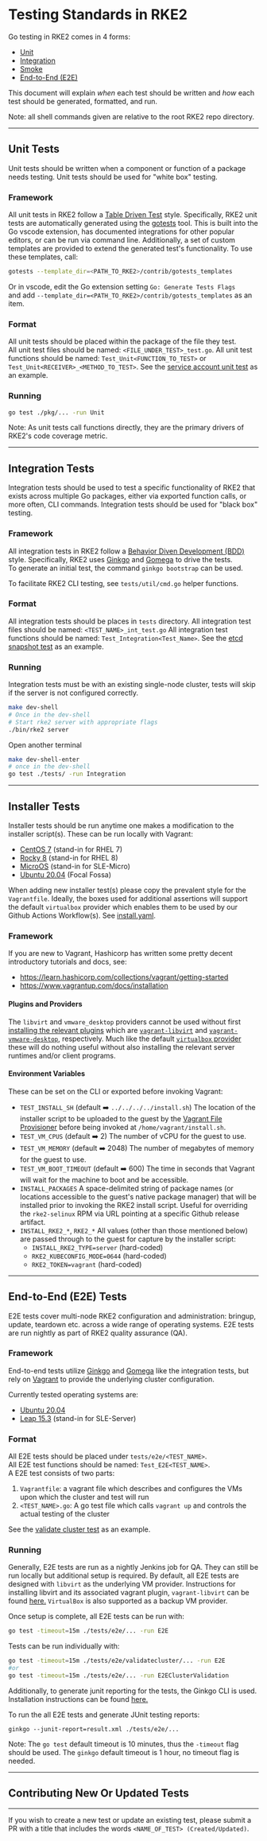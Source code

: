 # Testing Standards in RKE2

Go testing in RKE2 comes in 4 forms:
- [Unit](#unit-tests)
- [Integration](#integration-tests)
- [Smoke](#installer-tests)
- [End-to-End (E2E)](#end-to-end-e2e-tests)

This document will explain *when* each test should be written and *how* each test should be
generated, formatted, and run.

Note: all shell commands given are relative to the root RKE2 repo directory.

___

## Unit Tests

Unit tests should be written when a component or function of a package needs testing.
Unit tests should be used for "white box" testing.

### Framework

All unit tests in RKE2 follow a [Table Driven Test](https://github.com/golang/go/wiki/TableDrivenTests) style.
Specifically, RKE2 unit tests are automatically generated using the [gotests](https://github.com/cweill/gotests) tool.
This is built into the Go vscode extension, has documented integrations for other popular editors, or can be run via
command line. Additionally, a set of custom templates are provided to extend the generated test's functionality.
To use these templates, call:

```bash
gotests --template_dir=<PATH_TO_RKE2>/contrib/gotests_templates
```

Or in vscode, edit the Go extension setting `Go: Generate Tests Flags`  
and add `--template_dir=<PATH_TO_RKE2>/contrib/gotests_templates` as an item.

### Format

All unit tests should be placed within the package of the file they test.  
All unit test files should be named: `<FILE_UNDER_TEST>_test.go`.
All unit test functions should be named: `Test_Unit<FUNCTION_TO_TEST>` or `Test_Unit<RECEIVER>_<METHOD_TO_TEST>`.
See the [service account unit test](https://github.com/rancher/rke2/blob/master/pkg/rke2/serviceaccount_test.go) as an example.

### Running

```bash
go test ./pkg/... -run Unit
```

Note: As unit tests call functions directly, they are the primary drivers of RKE2's code coverage metric.

___

## Integration Tests

Integration tests should be used to test a specific functionality of RKE2 that exists across multiple Go packages,
either via exported function calls, or more often, CLI commands. Integration tests should be used for "black box"
testing. 

### Framework

All integration tests in RKE2 follow a [Behavior Diven Development (BDD)](https://en.wikipedia.org/wiki/Behavior-driven_development) style.
Specifically, RKE2 uses [Ginkgo](https://onsi.github.io/ginkgo/) and [Gomega](https://onsi.github.io/gomega/) to drive the tests.  
To generate an initial test, the command `ginkgo bootstrap` can be used.

To facilitate RKE2 CLI testing, see `tests/util/cmd.go` helper functions.

### Format

All integration tests should be places in `tests` directory.
All integration test files should be named: `<TEST_NAME>_int_test.go`
All integration test functions should be named: `Test_Integration<Test_Name>`.
See the [etcd snapshot test](https://github.com/rancher/rke2/blob/master/tests/etcd_int_test.go) as an example.

### Running

Integration tests must be with an existing single-node cluster, tests will skip if the server is not configured correctly.
```bash
make dev-shell
# Once in the dev-shell
# Start rke2 server with appropriate flags
./bin/rke2 server 
```
Open another terminal
```bash
make dev-shell-enter
# once in the dev-shell
go test ./tests/ -run Integration
```
___

## Installer Tests

Installer tests should be run anytime one makes a modification to the installer script(s).
These can be run locally with Vagrant:
- [CentOS 7](../tests/install/centos-7) (stand-in for RHEL 7)
- [Rocky 8](../tests/install/rocky-8) (stand-in for RHEL 8)
- [MicroOS](../tests/install/opensuse-microos) (stand-in for SLE-Micro)
- [Ubuntu 20.04](../tests/install/ubuntu-focal) (Focal Fossa)

When adding new installer test(s) please copy the prevalent style for the `Vagrantfile`.
Ideally, the boxes used for additional assertions will support the default `virtualbox` provider which
enables them to be used by our Github Actions Workflow(s). See [install.yaml](../.github/workflows/install.yaml).

### Framework

If you are new to Vagrant, Hashicorp has written some pretty decent introductory tutorials and docs, see:
- https://learn.hashicorp.com/collections/vagrant/getting-started
- https://www.vagrantup.com/docs/installation

#### Plugins and Providers

The `libvirt` and `vmware_desktop` providers cannot be used without first [installing the relevant plugins](https://www.vagrantup.com/docs/cli/plugin#plugin-install)
which are [`vagrant-libvirt`](https://github.com/vagrant-libvirt/vagrant-libvirt) and
[`vagrant-vmware-desktop`](https://www.vagrantup.com/docs/providers/vmware/installation), respectively.
Much like the default [`virtualbox` provider](https://www.vagrantup.com/docs/providers/virtualbox) these will do
nothing useful without also installing the relevant server runtimes and/or client programs.

#### Environment Variables 

These can be set on the CLI or exported before invoking Vagrant:
- `TEST_INSTALL_SH` (default :arrow_right: `../../../../install.sh`)
  The location of the installer script to be uploaded to the guest by the [Vagrant File Provisioner](https://www.vagrantup.com/docs/provisioning/file) before being invoked at `/home/vagrant/install.sh`.
- `TEST_VM_CPUS` (default :arrow_right: 2)
  The number of vCPU for the guest to use.
- `TEST_VM_MEMORY` (default :arrow_right: 2048)
  The number of megabytes of memory for the guest to use.
- `TEST_VM_BOOT_TIMEOUT` (default :arrow_right: 600)
  The time in seconds that Vagrant will wait for the machine to boot and be accessible.
- `INSTALL_PACKAGES`
  A space-delimited string of package names (or locations accessible to the guest's native package manager) that will 
  be installed prior to invoking the RKE2 install script. Useful for overriding the `rke2-selinux` RPM via URL pointing
  at a specific Github release artifact.
- `INSTALL_RKE2_*`, `RKE2_*`
  All values (other than those mentioned below) are passed through to the guest for capture by the installer script:
    - `INSTALL_RKE2_TYPE=server` (hard-coded)
    - `RKE2_KUBECONFIG_MODE=0644` (hard-coded)
    - `RKE2_TOKEN=vagrant` (hard-coded)

___

## End-to-End (E2E) Tests

E2E tests cover multi-node RKE2 configuration and administration: bringup, update, teardown etc. across a wide range of operating systems. E2E tests are run nightly as part of RKE2 quality assurance (QA).

### Framework 
End-to-end tests utilize [Ginkgo](https://onsi.github.io/ginkgo/) and [Gomega](https://onsi.github.io/gomega/) like the integration tests, but rely on [Vagrant](https://www.vagrantup.com/) to provide the underlying cluster configuration. 

Currently tested operating systems are:
- [Ubuntu 20.04](https://app.vagrantup.com/generic/boxes/ubuntu2004)
- [Leap 15.3](https://app.vagrantup.com/opensuse/boxes/Leap-15.3.x86_64) (stand-in for SLE-Server)

### Format

All E2E tests should be placed under `tests/e2e/<TEST_NAME>`.  
All E2E test functions should be named: `Test_E2E<TEST_NAME>`.  
A E2E test consists of two parts:
1. `Vagrantfile`: a vagrant file which describes and configures the VMs upon which the cluster and test will run
2. `<TEST_NAME>.go`: A go test file which calls `vagrant up` and controls the actual testing of the cluster

See the [validate cluster test](../tests/e2e/validatecluster/validatecluster_test.go) as an example.

### Running

Generally, E2E tests are run as a nightly Jenkins job for QA. They can still be run locally but additional setup is required. By default, all E2E tests are designed with `libvirt` as the underlying VM provider. Instructions for installing libvirt and its associated vagrant plugin, `vagrant-libvirt` can be found [here.](https://github.com/vagrant-libvirt/vagrant-libvirt#installation) `VirtualBox` is also supported as a backup VM provider.

Once setup is complete, all E2E tests can be run with:
```bash
go test -timeout=15m ./tests/e2e/... -run E2E
```
Tests can be run individually with:
```bash
go test -timeout=15m ./tests/e2e/validatecluster/... -run E2E
#or
go test -timeout=15m ./tests/e2e/... -run E2EClusterValidation
```

Additionally, to generate junit reporting for the tests, the Ginkgo CLI is used. Installation instructions can be found [here.](https://onsi.github.io/ginkgo/#getting-started)  

To run the all E2E tests and generate JUnit testing reports:
```
ginkgo --junit-report=result.xml ./tests/e2e/...
```

Note: The `go test` default timeout is 10 minutes, thus the `-timeout` flag should be used. The `ginkgo` default timeout is 1 hour, no timeout flag is needed.
___

## Contributing New Or Updated Tests

___
If you wish to create a new test or update an existing test, 
please submit a PR with a title that includes the words `<NAME_OF_TEST> (Created/Updated)`.
